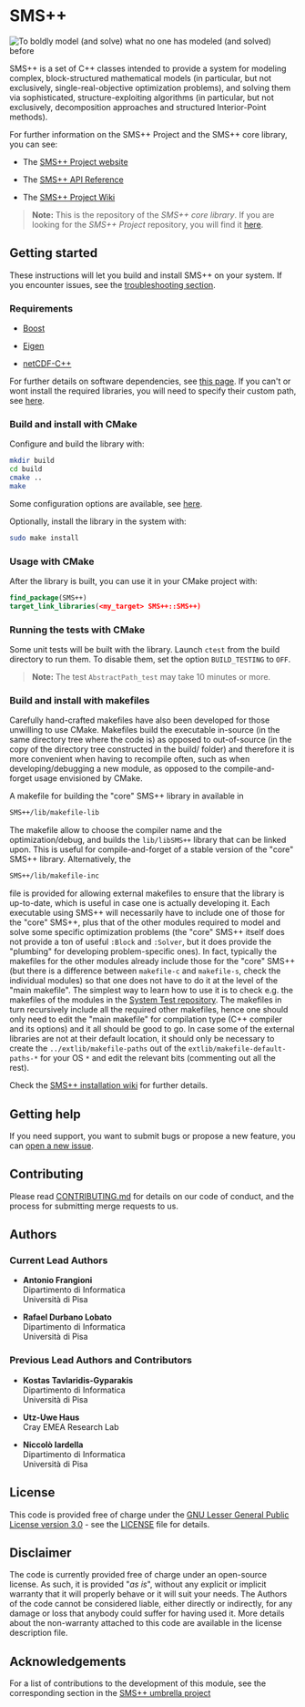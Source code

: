 # SMS++

![To boldly model (and solve) what no one has modeled (and solved) before](doxygen/SMSpp_logo_mid_noback.png)

SMS++ is a set of C++ classes intended to provide a system for modeling
complex, block-structured mathematical models (in particular, but not
exclusively, single-real-objective optimization problems), and solving them
via sophisticated, structure-exploiting algorithms (in particular, but not
exclusively, decomposition approaches and structured Interior-Point methods).

For further information on the SMS++ Project and the SMS++ core library,
you can see:

- The [SMS++ Project website](https://smspp.gitlab.io/)

- The [SMS++ API Reference](https://smspp.gitlab.io/smspp-project/)

- The [SMS++ Project Wiki](https://gitlab.com/smspp/smspp-project/-/wikis/home)

> **Note:** This is the repository of the *SMS++ core library*.
> If you are looking for the *SMS++ Project* repository, you will find it
> [here](https://gitlab.com/smspp/smspp-project).


## Getting started

These instructions will let you build and install SMS++ on your system.
If you encounter issues, see the [troubleshooting
section](https://gitlab.com/smspp/smspp-project/-/wikis/Troubleshooting).


### Requirements

- [Boost](https://www.boost.org)

- [Eigen](http://eigen.tuxfamily.org)

- [netCDF-C++](https://www.unidata.ucar.edu/software/netcdf)

For further details on software dependencies, see [this
page](https://gitlab.com/smspp/smspp-project/-/wikis/About-SMS++-requirements).
If you can't or wont install the required libraries, you will need to specify
their custom path, see [here](https://gitlab.com/smspp/smspp-project/-/wikis/Customize-the-configuration).


### Build and install with CMake

Configure and build the library with:

```sh
mkdir build
cd build
cmake ..
make
```

Some configuration options are available, see
[here](https://gitlab.com/smspp/smspp-project/-/wikis/Customize-the-configuration).

Optionally, install the library in the system with:

```sh
sudo make install
```

### Usage with CMake

After the library is built, you can use it in your CMake project with:

```cmake
find_package(SMS++)
target_link_libraries(<my_target> SMS++::SMS++)
```

### Running the tests with CMake

Some unit tests will be built with the library. Launch `ctest` from
the build directory to run them. To disable them, set the option
`BUILD_TESTING` to `OFF`.

> **Note:**
> The test `AbstractPath_test` may take 10 minutes or more.

### Build and install with makefiles

Carefully hand-crafted makefiles have also been developed for those unwilling
to use CMake. Makefiles build the executable in-source (in the same directory
tree where the code is) as opposed to out-of-source (in the copy of the
directory tree constructed in the build/ folder) and therefore it is more
convenient when having to recompile often, such as when developing/debugging
a new module, as opposed to the compile-and-forget usage envisioned by CMake.

A makefile for building the "core" SMS++ library in available in

```sh
SMS++/lib/makefile-lib
```

The makefile allow to choose the compiler name and the optimization/debug,
and builds the `lib/libSMS++` library that can be linked upon. This is
useful for compile-and-forget of a stable version of the "core" SMS++
library. Alternatively, the

```sh
SMS++/lib/makefile-inc
```

file is provided for allowing external makefiles to ensure that the library
is up-to-date, which is useful in case one is actually developing it. Each
executable using SMS++ will necessarily have to include one of those for
the "core" SMS++, plus that of the other modules required to model and solve
some specific optimization problems (the "core" SMS++ itself does not provide
a ton of useful `:Block` and `:Solver`, but it does provide the "plumbing"
for developing problem-specific ones). In fact, typically the makefiles for
the other modules already include those for the "core" SMS++ (but there is
a difference between `makefile-c` and `makefile-s`, check the individual
modules) so that one does not have to do it at the level of the "main
makefile". The simplest way to learn how to use it is to check e.g. the
makefiles of the modules in the [System Test
repository](https://gitlab.com/smspp/tests). The makefiles in turn
recursively include all the required other makefiles, hence one should
only need to edit the "main makefile" for compilation type (C++ compiler
and its options) and it all should be good to go. In case some of the
external libraries are not at their default location, it should only be
necessary to create the `../extlib/makefile-paths` out of the
`extlib/makefile-default-paths-*` for your OS `*` and edit the relevant
bits (commenting out all the rest).

Check the [SMS++ installation wiki](https://gitlab.com/smspp/smspp-project/-/wikis/Customize-the-configuration#location-of-required-libraries)
for further details.


## Getting help

If you need support, you want to submit bugs or propose a new feature, you can
[open a new issue](https://gitlab.com/smspp/smspp/-/issues/new).


## Contributing

Please read [CONTRIBUTING.md](CONTRIBUTING.md) for details on our code of
conduct, and the process for submitting merge requests to us.

## Authors

### Current Lead Authors

- **Antonio Frangioni**  
  Dipartimento di Informatica  
  Università di Pisa

- **Rafael Durbano Lobato**  
  Dipartimento di Informatica  
  Università di Pisa

### Previous Lead Authors and Contributors

- **Kostas Tavlaridis-Gyparakis**  
  Dipartimento di Informatica  
  Università di Pisa

- **Utz-Uwe Haus**  
  Cray EMEA Research Lab

- **Niccolò Iardella**  
  Dipartimento di Informatica  
  Università di Pisa


## License

This code is provided free of charge under the [GNU Lesser General Public
License version 3.0](https://opensource.org/licenses/lgpl-3.0.html) -
see the [LICENSE](LICENSE) file for details.


## Disclaimer

The code is currently provided free of charge under an open-source license.
As such, it is provided "*as is*", without any explicit or implicit warranty
that it will properly behave or it will suit your needs. The Authors of
the code cannot be considered liable, either directly or indirectly, for
any damage or loss that anybody could suffer for having used it. More
details about the non-warranty attached to this code are available in the
license description file.


## Acknowledgements

For a list of contributions to the development of this module, see the
corresponding section in the
[SMS++ umbrella project](https://gitlab.com/smspp/smspp-project)
